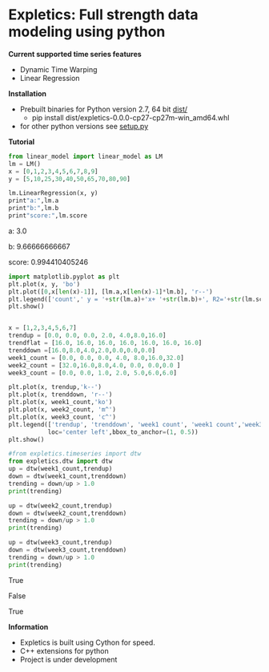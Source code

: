 # Expletics: Full strength data modeling using python

**Current supported time series features**
* Dynamic Time Warping
* Linear Regression

**Installation**
* Prebuilt binaries for Python version 2.7, 64 bit [dist/](https://github.com/jaredbebb/expletics/tree/master/expletics/dist)
  * pip install dist/expletics-0.0.0-cp27-cp27m-win_amd64.whl
* for other python versions see [setup.py](https://github.com/jaredbebb/expletics/blob/master/expletics/setup.py)


**Tutorial**

```python
from linear_model import linear_model as LM
lm = LM()
x = [0,1,2,3,4,5,6,7,8,9]
y = [5,10,25,30,40,50,65,70,80,90]

lm.LinearRegression(x, y)
print"a:",lm.a
print"b:",lm.b
print"score:",lm.score
```

a: 3.0

b: 9.66666666667

score: 0.994410405246

```python
import matplotlib.pyplot as plt
plt.plot(x, y, 'bo')
plt.plot([0,x[len(x)-1]], [lm.a,x[len(x)-1]*lm.b], 'r--')
plt.legend(['count',' y = '+str(lm.a)+'x+ '+str(lm.b)+', R2='+str(lm.score)], loc='upper left')
plt.show()


x = [1,2,3,4,5,6,7]
trendup = [0.0, 0.0, 0.0, 2.0, 4.0,8.0,16.0]
trendflat = [16.0, 16.0, 16.0, 16.0, 16.0, 16.0, 16.0]
trenddown =[16.0,8.0,4.0,2.0,0.0,0.0,0.0]
week1_count = [0.0, 0.0, 0.0, 4.0, 8.0,16.0,32.0]
week2_count = [32.0,16.0,8.0,4.0, 0.0, 0.0,0.0 ]
week3_count = [0.0, 0.0, 1.0, 2.0, 5.0,6.0,6.0]

plt.plot(x, trendup,'k--')
plt.plot(x, trenddown, 'r--')
plt.plot(x, week1_count,'ko')
plt.plot(x, week2_count, 'm^')
plt.plot(x, week3_count, 'c^')
plt.legend(['trendup', 'trenddown', 'week1 count', 'week1 count','week3 count'], 
           loc='center left',bbox_to_anchor=(1, 0.5))
plt.show()

#from expletics.timeseries import dtw
from expletics.dtw import dtw
up = dtw(week1_count,trendup)
down = dtw(week1_count,trenddown)
trending = down/up > 1.0
print(trending)

up = dtw(week2_count,trendup)
down = dtw(week2_count,trenddown)
trending = down/up > 1.0
print(trending)

up = dtw(week3_count,trendup)
down = dtw(week3_count,trenddown)
trending = down/up > 1.0
print(trending)
```
True

False

True

**Information**
* Expletics is built using Cython for speed.
* C++ extensions for python
* Project is under development